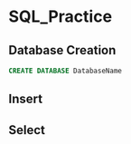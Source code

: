 # SQL_Practice

## Database Creation

```sql
CREATE DATABASE DatabaseName
````
## Insert

## Select
